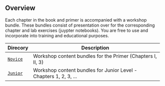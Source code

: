 ## Overview

Each chapter in the book and primer is accompanied with a workshop bundle. These bundles consist of presentation over for the corresponding chapter and lab exercises (juypter notebooks). You are free to use and incorporate into training and educational purposes.

|Direcory       | Description|
|-----------|------------|
| [`Novice`](Novice) |Workshop content bundles for the Primer (Chapters I, II, 3)|
| [`Junior`](Junior) |Workshop content bundles for Junior Level - Chapters 1, 2, 3, ...|
